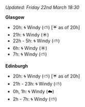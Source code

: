 *Updated: Friday 22nd March 18:30*

**Glasgow**

* 20h: :cyclone: Windy (:partly_sunny:) [:umbrella: as of 20h]
* 21h: :cyclone: Windy (:sunny:)
* 22h - 5h: :cyclone: Windy (:partly_sunny:)
* 6h: :cyclone: Windy (:sunny:)
* 7h: :cyclone: Windy (:partly_sunny:)

**Edinburgh**

* 20h: :cyclone: Windy (:partly_sunny:) [:umbrella: as of 20h]
* 21h - 23h: :cyclone: Windy (:partly_sunny:)
* 0h, 1h: :cyclone: Windy (:cloud:)
* 2h - 7h: :cyclone: Windy (:partly_sunny:)
